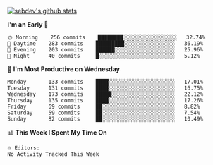 [![sebdev's github stats](https://github-readme-stats.vercel.app/api?username=sebdeveloper6952)](https://github.com/anuraghazra/github-readme-stats)
<!--START_SECTION:waka-->
**I'm an Early 🐤** 

```text
🌞 Morning    256 commits    ████████░░░░░░░░░░░░░░░░░   32.74% 
🌆 Daytime    283 commits    █████████░░░░░░░░░░░░░░░░   36.19% 
🌃 Evening    203 commits    ██████░░░░░░░░░░░░░░░░░░░   25.96% 
🌙 Night      40 commits     █░░░░░░░░░░░░░░░░░░░░░░░░   5.12%

```
📅 **I'm Most Productive on Wednesday** 

```text
Monday       133 commits    ████░░░░░░░░░░░░░░░░░░░░░   17.01% 
Tuesday      131 commits    ████░░░░░░░░░░░░░░░░░░░░░   16.75% 
Wednesday    173 commits    █████░░░░░░░░░░░░░░░░░░░░   22.12% 
Thursday     135 commits    ████░░░░░░░░░░░░░░░░░░░░░   17.26% 
Friday       69 commits     ██░░░░░░░░░░░░░░░░░░░░░░░   8.82% 
Saturday     59 commits     ██░░░░░░░░░░░░░░░░░░░░░░░   7.54% 
Sunday       82 commits     ██░░░░░░░░░░░░░░░░░░░░░░░   10.49%

```


📊 **This Week I Spent My Time On** 

```text
🔥 Editors: 
No Activity Tracked This Week

```


<!--END_SECTION:waka-->
